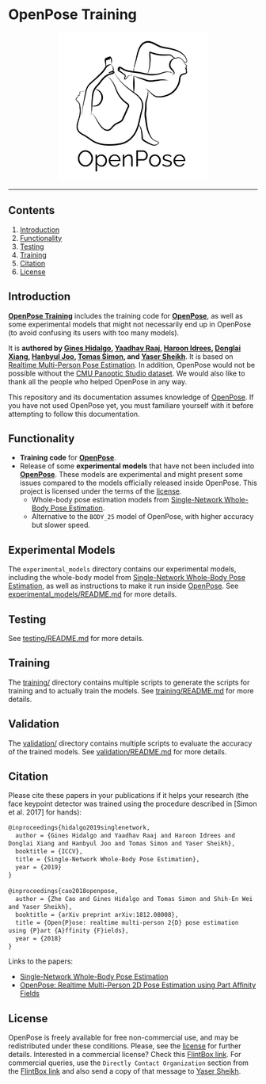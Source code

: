 # OpenPose Training

<div align="center">
    <img src=".github/Logo_main_black.png", width="300">
</div>

----------------------------------------------------------------------------------------------------



## Contents
1. [Introduction](#introduction)
2. [Functionality](#functionality)
3. [Testing](#testing)
4. [Training](#training)
5. [Citation](#citation)
6. [License](#license)



## Introduction
[**OpenPose Training**](https://github.com/CMU-Perceptual-Computing-Lab/openpose_training) includes the training code for [**OpenPose**](https://github.com/CMU-Perceptual-Computing-Lab/openpose), as well as some experimental models that might not necessarily end up in OpenPose (to avoid confusing its users with too many models).

It is **authored by [Gines Hidalgo](https://www.gineshidalgo.com), [Yaadhav Raaj](https://www.raaj.tech), [Haroon Idrees](https://scholar.google.com/citations?user=z74SfHcAAAAJ&hl=en), [Donglai Xiang](https://xiangdonglai.github.io), [Hanbyul Joo](https://jhugestar.github.io), [Tomas Simon](http://www.cs.cmu.edu/~tsimon), and [Yaser Sheikh](http://www.cs.cmu.edu/~yaser)**. It is based on [Realtime Multi-Person Pose Estimation](https://github.com/ZheC/Realtime_Multi-Person_Pose_Estimation). In addition, OpenPose would not be possible without the [CMU Panoptic Studio dataset](http://domedb.perception.cs.cmu.edu). We would also like to thank all the people who helped OpenPose in any way.

This repository and its documentation assumes knowledge of [OpenPose](https://github.com/CMU-Perceptual-Computing-Lab/openpose). If you have not used OpenPose yet, you must familiare yourself with it before attempting to follow this documentation.



## Functionality
- **Training code** for [**OpenPose**](https://github.com/CMU-Perceptual-Computing-Lab/openpose).
- Release of some **experimental models** that have not been included into [**OpenPose**](https://github.com/CMU-Perceptual-Computing-Lab/openpose). These models are experimental and might present some issues compared to the models officially released inside OpenPose.
This project is licensed under the terms of the [license](LICENSE).
    - Whole-body pose estimation models from [Single-Network Whole-Body Pose Estimation](https://arxiv.org/abs/1909.13423).
    - Alternative to the `BODY_25` model of OpenPose, with higher accuracy but slower speed.



## Experimental Models
The `experimental_models` directory contains our experimental models, including the whole-body model from [Single-Network Whole-Body Pose Estimation](README.md#citation), as well as instructions to make it run inside [OpenPose](https://github.com/CMU-Perceptual-Computing-Lab/openpose). See [experimental_models/README.md](experimental_models/README.md) for more details.



## Testing
See [testing/README.md](testing/README.md) for more details.



## Training
The [training/](training/) directory contains multiple scripts to generate the scripts for training and to actually train the models. See [training/README.md](training/README.md) for more details.



## Validation
The [validation/](validation/) directory contains multiple scripts to evaluate the accuracy of the trained models. See [validation/README.md](validation/README.md) for more details.



## Citation
Please cite these papers in your publications if it helps your research (the face keypoint detector was trained using the procedure described in [Simon et al. 2017] for hands):

    @inproceedings{hidalgo2019singlenetwork,
      author = {Gines Hidalgo and Yaadhav Raaj and Haroon Idrees and Donglai Xiang and Hanbyul Joo and Tomas Simon and Yaser Sheikh},
      booktitle = {ICCV},
      title = {Single-Network Whole-Body Pose Estimation},
      year = {2019}
    }

    @inproceedings{cao2018openpose,
      author = {Zhe Cao and Gines Hidalgo and Tomas Simon and Shih-En Wei and Yaser Sheikh},
      booktitle = {arXiv preprint arXiv:1812.08008},
      title = {Open{P}ose: realtime multi-person 2{D} pose estimation using {P}art {A}ffinity {F}ields},
      year = {2018}
    }

Links to the papers:

- [Single-Network Whole-Body Pose Estimation](https://arxiv.org/abs/1909.13423)
- [OpenPose: Realtime Multi-Person 2D Pose Estimation using Part Affinity Fields](https://arxiv.org/abs/1812.08008)



## License
OpenPose is freely available for free non-commercial use, and may be redistributed under these conditions. Please, see the [license](LICENSE) for further details. Interested in a commercial license? Check this [FlintBox link](https://flintbox.com/public/project/47343/). For commercial queries, use the `Directly Contact Organization` section from the [FlintBox link](https://flintbox.com/public/project/47343/) and also send a copy of that message to [Yaser Sheikh](http://www.cs.cmu.edu/~yaser/).
